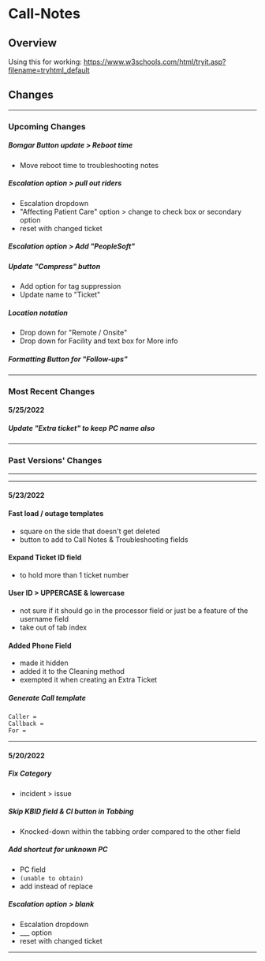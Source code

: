 # Call-Notes
## Overview
Using this for working: https://www.w3schools.com/html/tryit.asp?filename=tryhtml_default

## Changes
---
### Upcoming Changes

##### Bomgar Button update > Reboot time
 - Move reboot time to troubleshooting notes

##### Escalation option > pull out riders
 - Escalation dropdown
 - "Affecting Patient Care" option > change to check box or secondary option
 - reset with changed ticket

##### Escalation option > Add "PeopleSoft"

##### Update "Compress" button
 - Add option for tag suppression
 - Update name to "Ticket"

##### Location notation
 - Drop down for "Remote / Onsite"
 - Drop down for Facility and text box for More info

##### Formatting Button for "Follow-ups"

---

### Most Recent Changes

#### 5/25/2022

##### Update "Extra ticket" to keep PC name also


---
### Past Versions' Changes
---
---
#### 5/23/2022

#### Fast load / outage templates
 - square on the side that doesn't get deleted
 - button to add to Call Notes & Troubleshooting fields

#### Expand Ticket ID field
 - to hold more than 1 ticket number


#### User ID > UPPERCASE & lowercase
 - not sure if it should go in the processor field or just be a feature of the username field
 - take out of tab index

#### Added Phone Field
 - made it hidden
 - added it to the Cleaning method
 - exempted it when creating an Extra Ticket

##### Generate Call template
```
Caller = 
Callback = 
For = 
```
---

#### 5/20/2022

##### Fix Category
 - incident > issue

##### Skip KBID field & CI button in Tabbing
 - Knocked-down within the tabbing order compared to the other field

##### Add shortcut for unknown PC
 - PC field
 - `(unable to obtain)`
 - add instead of replace

##### Escalation option > blank
 - Escalation dropdown
 - ___ option
 - reset with changed ticket

---
